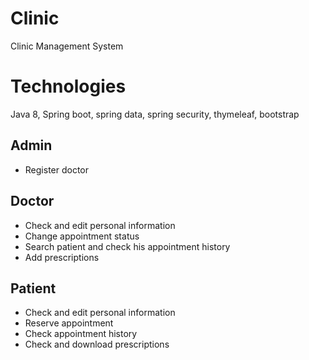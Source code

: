 # Clinic
Clinic Management System 
# Technologies 
Java 8, Spring boot, spring data, spring security, thymeleaf, bootstrap

## Admin
* Register doctor

## Doctor
* Check and edit personal information
* Change appointment status
* Search patient and check his appointment history
* Add prescriptions

## Patient
* Check and edit personal information
* Reserve appointment
* Check appointment history
* Check and download prescriptions
